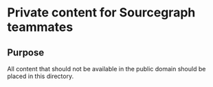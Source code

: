 # Private content for Sourcegraph teammates

## Purpose

All content that should not be available in the public domain should be placed in this directory.
